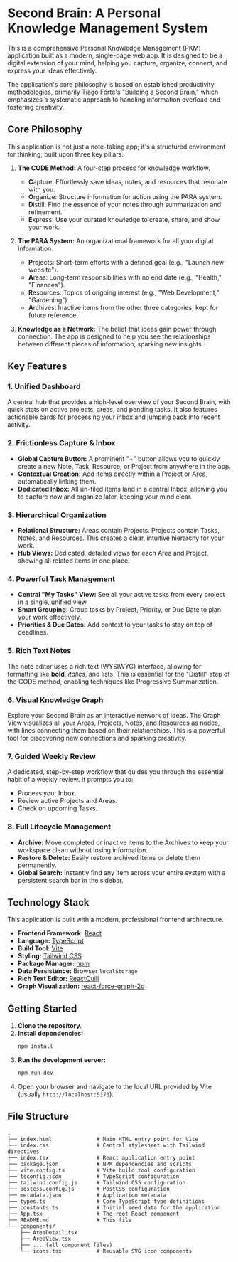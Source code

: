 # Second Brain: A Personal Knowledge Management System

This is a comprehensive Personal Knowledge Management (PKM) application built as a modern, single-page web app. It is designed to be a digital extension of your mind, helping you capture, organize, connect, and express your ideas effectively.

The application's core philosophy is based on established productivity methodologies, primarily Tiago Forte's "Building a Second Brain," which emphasizes a systematic approach to handling information overload and fostering creativity.

## Core Philosophy

This application is not just a note-taking app; it's a structured environment for thinking, built upon three key pillars:

1.  **The CODE Method:** A four-step process for knowledge workflow.
    *   **C**apture: Effortlessly save ideas, notes, and resources that resonate with you.
    *   **O**rganize: Structure information for action using the PARA system.
    *   **D**istill: Find the essence of your notes through summarization and refinement.
    *   **E**xpress: Use your curated knowledge to create, share, and show your work.

2.  **The PARA System:** An organizational framework for all your digital information.
    *   **P**rojects: Short-term efforts with a defined goal (e.g., "Launch new website").
    *   **A**reas: Long-term responsibilities with no end date (e.g., "Health," "Finances").
    *   **R**esources: Topics of ongoing interest (e.g., "Web Development," "Gardening").
    *   **A**rchives: Inactive items from the other three categories, kept for future reference.

3.  **Knowledge as a Network:** The belief that ideas gain power through connection. The app is designed to help you see the relationships between different pieces of information, sparking new insights.

## Key Features

### 1. Unified Dashboard
A central hub that provides a high-level overview of your Second Brain, with quick stats on active projects, areas, and pending tasks. It also features actionable cards for processing your inbox and jumping back into recent activity.

### 2. Frictionless Capture & Inbox
*   **Global Capture Button:** A prominent "+" button allows you to quickly create a new Note, Task, Resource, or Project from anywhere in the app.
*   **Contextual Creation:** Add items directly within a Project or Area, automatically linking them.
*   **Dedicated Inbox:** All un-filed items land in a central Inbox, allowing you to capture now and organize later, keeping your mind clear.

### 3. Hierarchical Organization
*   **Relational Structure:** Areas contain Projects. Projects contain Tasks, Notes, and Resources. This creates a clear, intuitive hierarchy for your work.
*   **Hub Views:** Dedicated, detailed views for each Area and Project, showing all related items in one place.

### 4. Powerful Task Management
*   **Central "My Tasks" View:** See all your active tasks from every project in a single, unified view.
*   **Smart Grouping:** Group tasks by Project, Priority, or Due Date to plan your work effectively.
*   **Priorities & Due Dates:** Add context to your tasks to stay on top of deadlines.

### 5. Rich Text Notes
The note editor uses a rich text (WYSIWYG) interface, allowing for formatting like **bold**, *italics*, and lists. This is essential for the "Distill" step of the CODE method, enabling techniques like Progressive Summarization.

### 6. Visual Knowledge Graph
Explore your Second Brain as an interactive network of ideas. The Graph View visualizes all your Areas, Projects, Notes, and Resources as nodes, with lines connecting them based on their relationships. This is a powerful tool for discovering new connections and sparking creativity.

### 7. Guided Weekly Review
A dedicated, step-by-step workflow that guides you through the essential habit of a weekly review. It prompts you to:
*   Process your Inbox.
*   Review active Projects and Areas.
*   Check on upcoming Tasks.

### 8. Full Lifecycle Management
*   **Archive:** Move completed or inactive items to the Archives to keep your workspace clean without losing information.
*   **Restore & Delete:** Easily restore archived items or delete them permanently.
*   **Global Search:** Instantly find any item across your entire system with a persistent search bar in the sidebar.

## Technology Stack

This application is built with a modern, professional frontend architecture.

*   **Frontend Framework:** [React](https://react.dev/)
*   **Language:** [TypeScript](https://www.typescriptlang.org/)
*   **Build Tool:** [Vite](https://vitejs.dev/)
*   **Styling:** [Tailwind CSS](https://tailwindcss.com/)
*   **Package Manager:** [npm](https://www.npmjs.com/)
*   **Data Persistence:** Browser `localStorage`
*   **Rich Text Editor:** [ReactQuill](https://github.com/zenoamaro/react-quill)
*   **Graph Visualization:** [react-force-graph-2d](https://github.com/vasturiano/react-force-graph)

## Getting Started

1.  **Clone the repository.**
2.  **Install dependencies:**
    ```bash
    npm install
    ```
3.  **Run the development server:**
    ```bash
    npm run dev
    ```
4.  Open your browser and navigate to the local URL provided by Vite (usually `http://localhost:5173`).


## File Structure

```
.
├── index.html              # Main HTML entry point for Vite
├── index.css               # Central stylesheet with Tailwind directives
├── index.tsx               # React application entry point
├── package.json            # NPM dependencies and scripts
├── vite.config.ts          # Vite build tool configuration
├── tsconfig.json           # TypeScript configuration
├── tailwind.config.js      # Tailwind CSS configuration
├── postcss.config.js       # PostCSS configuration
├── metadata.json           # Application metadata
├── types.ts                # Core TypeScript type definitions
├── constants.ts            # Initial seed data for the application
├── App.tsx                 # The root React component
├── README.md               # This file
└── components/
    ├── AreaDetail.tsx
    ├── AreaView.tsx
    ├── ... (all component files)
    └── icons.tsx           # Reusable SVG icon components
```